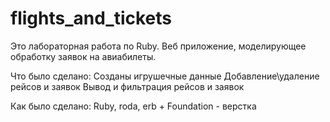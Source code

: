 # flights_and_tickets

Это лабораторная работа по Ruby. Веб приложение, моделирующее обработку заявок на авиабилеты.

Что было сделано:
Созданы игрушечные данные
Добавление\удаление рейсов и заявок
Вывод и фильтрация рейсов и заявок

Как было сделано:
Ruby, 
roda,
erb + Foundation - верстка
